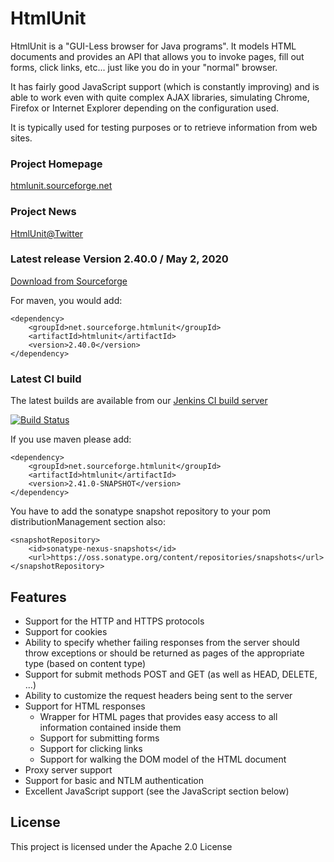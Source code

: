 # HtmlUnit

HtmlUnit is a "GUI-Less browser for Java programs". It models HTML documents and provides an API that allows you to invoke pages, fill out forms, click links, etc... just like you do in your "normal" browser.

It has fairly good JavaScript support (which is constantly improving) and is able to work even with quite complex AJAX libraries, simulating Chrome, Firefox or Internet Explorer depending on the configuration used.

It is typically used for testing purposes or to retrieve information from web sites.

### Project Homepage
[htmlunit.sourceforge.net][4]

### Project News
[HtmlUnit@Twitter][3]

### Latest release Version 2.40.0 / May 2, 2020
[Download from Sourceforge][1]

For maven, you would add:

    <dependency>
        <groupId>net.sourceforge.htmlunit</groupId>
        <artifactId>htmlunit</artifactId>
        <version>2.40.0</version>
    </dependency>

### Latest CI build
The latest builds are available from our
[Jenkins CI build server][2]

[![Build Status](https://jenkins.wetator.org/buildStatus/icon?job=HtmlUnit)](https://jenkins.wetator.org/job/HtmlUnit/)

If you use maven please add:

    <dependency>
        <groupId>net.sourceforge.htmlunit</groupId>
        <artifactId>htmlunit</artifactId>
        <version>2.41.0-SNAPSHOT</version>
    </dependency>

You have to add the sonatype snapshot repository to your pom distributionManagement section also:

    <snapshotRepository>
        <id>sonatype-nexus-snapshots</id>
        <url>https://oss.sonatype.org/content/repositories/snapshots</url>
    </snapshotRepository>


## Features
* Support for the HTTP and HTTPS protocols
* Support for cookies
* Ability to specify whether failing responses from the server should throw exceptions or should be returned as pages of the appropriate type (based on content type)
* Support for submit methods POST and GET (as well as HEAD, DELETE, ...)
* Ability to customize the request headers being sent to the server
* Support for HTML responses
  * Wrapper for HTML pages that provides easy access to all information contained inside them
  * Support for submitting forms
  * Support for clicking links
  * Support for walking the DOM model of the HTML document
* Proxy server support
* Support for basic and NTLM authentication
* Excellent JavaScript support (see the JavaScript section below)



## License

This project is licensed under the Apache 2.0 License


[1]: https://sourceforge.net/projects/htmlunit/files/htmlunit/2.40.0/ "HtmlUnit on sourceforge"
[2]: https://jenkins.wetator.org/job/HtmlUnit/ "HtmlUnit CI"
[3]: https://twitter.com/HtmlUnit "https://twitter.com/HtmlUnit"
[4]: http://htmlunit.sourceforge.net/ "http://htmlunit.sourceforge.net/"

